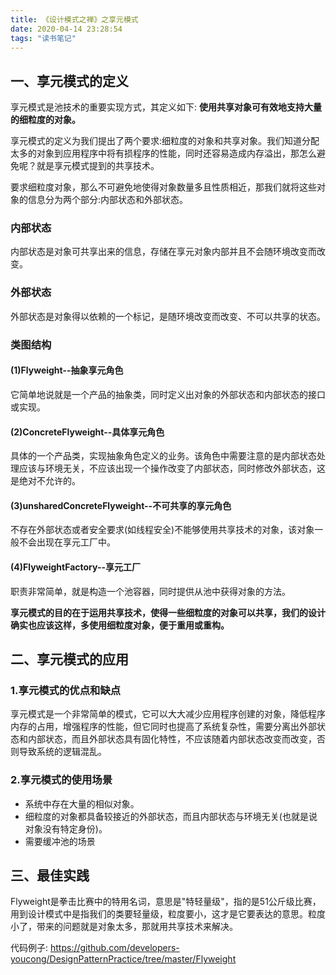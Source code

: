 ```yaml
---
title: 《设计模式之禅》之享元模式
date: 2020-04-14 23:28:54
tags: "读书笔记"
---
```



## 一、享元模式的定义
享元模式是池技术的重要实现方式，其定义如下:
**使用共享对象可有效地支持大量的细粒度的对象。**

享元模式的定义为我们提出了两个要求:细粒度的对象和共享对象。我们知道分配太多的对象到应用程序中将有损程序的性能，同时还容易造成内存溢出，那怎么避免呢？就是享元模式提到的共享技术。

要求细粒度对象，那么不可避免地使得对象数量多且性质相近，那我们就将这些对象的信息分为两个部分:内部状态和外部状态。
<!--more-->
### 内部状态
内部状态是对象可共享出来的信息，存储在享元对象内部并且不会随环境改变而改变。

### 外部状态
外部状态是对象得以依赖的一个标记，是随环境改变而改变、不可以共享的状态。

### 类图结构

#### (1)Flyweight--抽象享元角色
它简单地说就是一个产品的抽象类，同时定义出对象的外部状态和内部状态的接口或实现。

#### (2)ConcreteFlyweight--具体享元角色
具体的一个产品类，实现抽象角色定义的业务。该角色中需要注意的是内部状态处理应该与环境无关，不应该出现一个操作改变了内部状态，同时修改外部状态，这是绝对不允许的。

#### (3)unsharedConcreteFlyweight--不可共享的享元角色
不存在外部状态或者安全要求(如线程安全)不能够使用共享技术的对象，该对象一般不会出现在享元工厂中。

#### (4)FlyweightFactory--享元工厂
职责非常简单，就是构造一个池容器，同时提供从池中获得对象的方法。

**享元模式的目的在于运用共享技术，使得一些细粒度的对象可以共享，我们的设计确实也应该这样，多使用细粒度对象，便于重用或重构。**

## 二、享元模式的应用

### 1.享元模式的优点和缺点
享元模式是一个非常简单的模式，它可以大大减少应用程序创建的对象，降低程序内存的占用，增强程序的性能，但它同时也提高了系统复杂性，需要分离出外部状态和内部状态，而且外部状态具有固化特性，不应该随着内部状态改变而改变，否则导致系统的逻辑混乱。

### 2.享元模式的使用场景
- 系统中存在大量的相似对象。
- 细粒度的对象都具备较接近的外部状态，而且内部状态与环境无关(也就是说对象没有特定身份)。
- 需要缓冲池的场景


## 三、最佳实践
Flyweight是拳击比赛中的特用名词，意思是"特轻量级"，指的是51公斤级比赛，用到设计模式中是指我们的类要轻量级，粒度要小，这才是它要表达的意思。粒度小了，带来的问题就是对象太多，那就用共享技术来解决。

代码例子:
https://github.com/developers-youcong/DesignPatternPractice/tree/master/Flyweight